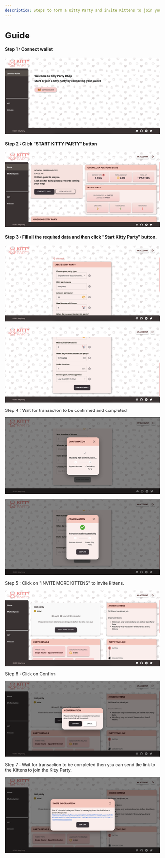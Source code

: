 ```yaml
---
description: Steps to form a Kitty Party and invite Kittens to join your Kitty Party.
---
```


# Guide

#### Step 1 : Connect wallet

![](<../.gitbook/assets/connect wallet>)

#### Step 2 : Click "START KITTY PARTY" button

![](<../.gitbook/assets/start kitty>)

#### Step 3 : Fill all the required data and then click "Start Kitty Party" button.

![](<../.gitbook/assets/button (1)>)

![](../.gitbook/assets/button)

Step 4 : Wait for transaction to be confirmed and completed

![](../.gitbook/assets/tx)

![](../.gitbook/assets/tx1)

Step 5 : Click on "INVITE MORE KITTENS" to invite Kittens.

![](../.gitbook/assets/kittens)

Step 6 : Click on Confirm

![](../.gitbook/assets/confirm)

Step 7 : Wait for transaction to be completed then you can send the link to the Kittens to join the Kitty Party.

![](../.gitbook/assets/final)

